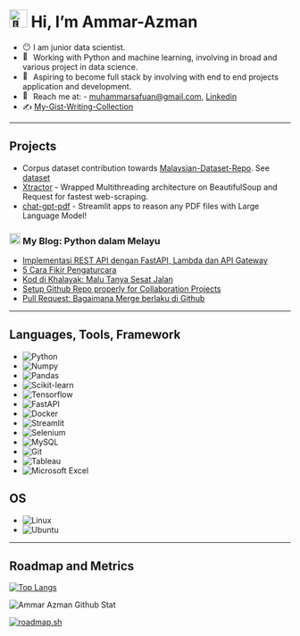 # <img src="https://fonts.gstatic.com/s/e/notoemoji/latest/1f44b_1f3fb/512.gif" alt="👋" width="32" height="32"> Hi, I’m Ammar-Azman 

- <img src="https://fonts.gstatic.com/s/e/notoemoji/latest/1f636_200d_1f32b_fe0f/512.gif" alt="😶" width="15" height="15"> I am junior data scientist.
- <img src="https://fonts.gstatic.com/s/e/notoemoji/latest/1f40d/512.gif" alt="🐍" width="15" height="15"> Working with Python and machine learning, involving in broad and various project in data science.
- <img src="https://fonts.gstatic.com/s/e/notoemoji/latest/1f680/512.gif" alt="🚀" width="15" height="15"> Aspiring to become full stack by involving with end to end projects application and development.
- <img src="https://fonts.gstatic.com/s/e/notoemoji/latest/1f48c/512.gif" alt="💌" width="15" height="15"> Reach me at: - muhammarsafuan@gmail.com, [Linkedin](https://www.linkedin.com/in/ammar-azman/)
- ✍ [My-Gist-Writing-Collection](https://gist.github.com/Ammar-Azman)

---

## Projects
- Corpus dataset contribution towards [Malaysian-Dataset-Repo](https://github.com/mesolitica/malaysian-dataset/tree/master). See [dataset](https://huggingface.co/Ammar-Azman)
- [Xtractor](https://github.com/Ammar-Azman/xtractor) - Wrapped Multithreading architecture on BeautifulSoup and Request for fastest web-scraping.
- [chat-gpt-pdf](https://github.com/Ammar-Azman/chat-gpt-pdf) - Streamlit apps to reason any PDF files with Large Language Model!

### <img src="https://fonts.gstatic.com/s/e/notoemoji/latest/270f_fe0f/512.gif" alt="✏" width="20" height="20"> My Blog: Python dalam Melayu 
<!-- BLOG-POST-LIST:START -->
- [Implementasi REST API dengan FastAPI, Lambda dan API Gateway](https://ammarazman.hashnode.dev/implementasi-rest-api-dengan-fastapi-lambda-dan-api-gateway)
- [5 Cara Fikir Pengaturcara](https://ammarazman.hashnode.dev/5-cara-fikir-pengaturcara)
- [Kod di Khalayak: Malu Tanya Sesat Jalan](https://ammarazman.hashnode.dev/kod-di-khalayak-malu-tanya-sesat-jalan)
- [Setup Github Repo properly for Collaboration Projects](https://ammarazman.hashnode.dev/setup-github-repo-properly-for-collaboration-projects)
- [Pull Request: Bagaimana Merge berlaku di Github](https://ammarazman.hashnode.dev/pull-request-bagaimana-merge-berlaku-di-github)
<!-- BLOG-POST-LIST:END -->
---
## Languages, Tools, Framework
* ![Python](https://img.shields.io/badge/Python-FFD43B?style=for-the-badge&logo=python&logoColor=blue)
* ![Numpy](https://img.shields.io/badge/Numpy-777BB4?style=for-the-badge&logo=numpy&logoColor=white)
* ![Pandas](https://img.shields.io/badge/Pandas-2C2D72?style=for-the-badge&logo=pandas&logoColor=white)
* ![Scikit-learn](https://img.shields.io/badge/scikit_learn-F7931E?style=for-the-badge&logo=scikit-learn&logoColor=white)
* ![Tensorflow](https://img.shields.io/badge/TensorFlow-FF6F00?style=for-the-badge&logo=tensorflow&logoColor=white)
* ![FastAPI](https://img.shields.io/badge/fastapi-109989?style=for-the-badge&logo=FASTAPI&logoColor=white)
* ![Docker](https://img.shields.io/badge/Docker-2CA5E0?style=for-the-badge&logo=docker&logoColor=white)
* ![Streamlit](https://img.shields.io/badge/Streamlit-FF4B4B?style=for-the-badge&logo=Streamlit&logoColor=white)
* ![Selenium](https://img.shields.io/badge/Selenium-43B02A?style=for-the-badge&logo=Selenium&logoColor=white)
* ![MySQL](https://img.shields.io/badge/mysql-%2300f.svg?style=for-the-badge&logo=mysql&logoColor=white)
* ![Git](https://img.shields.io/badge/git-%23F05033.svg?style=for-the-badge&logo=git&logoColor=white)
* ![Tableau](https://img.shields.io/badge/Tableau-E97627?style=for-the-badge&logo=Tableau&logoColor=white)
* ![Microsoft Excel](https://img.shields.io/badge/Microsoft_Excel-217346?style=for-the-badge&logo=microsoft-excel&logoColor=white)


## OS
* ![Linux](https://img.shields.io/badge/Linux-FCC624?style=for-the-badge&logo=linux&logoColor=black)
* ![Ubuntu](https://img.shields.io/badge/Ubuntu-E95420?style=for-the-badge&logo=ubuntu&logoColor=white)

---
## Roadmap and Metrics
[![Top Langs](https://github-readme-stats.vercel.app/api/top-langs/?username=Ammar-Azman&show_icons=True&hide_border=True&theme=tokyonight)](https://github.com/anuraghazra/github-readme-stats)

<img allign="left" alt="Ammar Azman Github Stat" src="https://github-readme-stats.vercel.app/api?username=Ammar-Azman&show_icons=True&hide_border=True&theme=tokyonight" /> 

[![roadmap.sh](https://api.roadmap.sh/v1-badge/wide/64acfd9614678473bb612dd3?variant=dark&roadmaps=python%2Cdevops%2Cdocker)](https://roadmap.sh)


